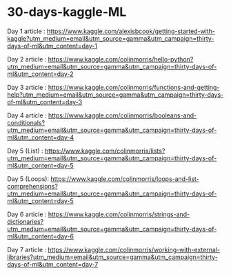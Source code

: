 # 30-days-kaggle-ML

Day 1 article : https://www.kaggle.com/alexisbcook/getting-started-with-kaggle?utm_medium=email&utm_source=gamma&utm_campaign=thirty-days-of-ml&utm_content=day-1

Day 2 article : https://www.kaggle.com/colinmorris/hello-python?utm_medium=email&utm_source=gamma&utm_campaign=thirty-days-of-ml&utm_content=day-2

Day 3 article : https://www.kaggle.com/colinmorris/functions-and-getting-help?utm_medium=email&utm_source=gamma&utm_campaign=thirty-days-of-ml&utm_content=day-3

Day 4 article : https://www.kaggle.com/colinmorris/booleans-and-conditionals?utm_medium=email&utm_source=gamma&utm_campaign=thirty-days-of-ml&utm_content=day-4

Day 5 (List) : https://www.kaggle.com/colinmorris/lists?utm_medium=email&utm_source=gamma&utm_campaign=thirty-days-of-ml&utm_content=day-5

Day 5 (Loops): https://www.kaggle.com/colinmorris/loops-and-list-comprehensions?utm_medium=email&utm_source=gamma&utm_campaign=thirty-days-of-ml&utm_content=day-5

Day 6 article : https://www.kaggle.com/colinmorris/strings-and-dictionaries?utm_medium=email&utm_source=gamma&utm_campaign=thirty-days-of-ml&utm_content=day-6

Day 7 article : https://www.kaggle.com/colinmorris/working-with-external-libraries?utm_medium=email&utm_source=gamma&utm_campaign=thirty-days-of-ml&utm_content=day-7
